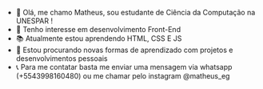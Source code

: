 - 👋 Olá, me chamo Matheus, sou estudante de Ciência da Computação na UNESPAR ! 
- 👀 Tenho interesse em desenvolvimento Front-End
- 📚 Atualmente estou aprendendo HTML, CSS E JS
- 🤗 Estou procurando novas formas de aprendizado com projetos e desenvolvimentos pessoais 
- 📞 Para me contatar basta me enviar uma mensagem via whatsapp (+5543998160480) ou me chamar pelo instagram @matheus_eg

<!---
MatheusEscobozo/MatheusEscobozo is a ✨ special ✨ repository because its `README.md` (this file) appears on your GitHub profile.
You can click the Preview link to take a look at your changes.
--->
